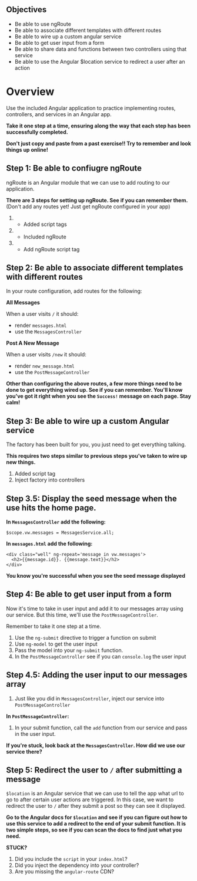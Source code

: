 ## Objectives

* Be able to use ngRoute
* Be able to associate different templates with different routes
* Be able to wire up a custom angular service
* Be able to get user input from a form
* Be able to share data and functions between two controllers using that service
* Be able to use the Angular $location service to redirect a user after an action

# Overview

Use the included Angular application to practice implementing routes, controllers,
and services in an Angular app.

__Take it one step at a time, ensuring along the way that each step has been
successfully completed.__

__Don't just copy and paste from a past exercise!! Try to remember and look things
up online!__

## Step 1: Be able to confiugre ngRoute

ngRoute is an Angular module that we can use to add routing to our application.

__There are 3 steps for setting up ngRoute. See if you can remember them.__
(Don't add any routes yet! Just get ngRoute configured in your app)

1. - Added script tags
2. - Included ngRoute
3. - Add ngRoute script tag

## Step 2: Be able to associate different templates with different routes

In your route configuration, add routes for the following:

__All Messages__

When a user visits `/` it should:
* render `messages.html`
* use the `MessagesController`

__Post A New Message__

When a user visits `/new` it should:
* render `new_message.html`
* use the `PostMessageController`

__Other than configuring the above routes, a few more things need to be done
to get everything wired up. See if you can remember. You'll know you've got it right when you see the `Success!` message on each page. Stay calm!__


## Step 3: Be able to wire up a custom Angular service

The factory has been built for you, you just need to get everything talking.

__This requires two steps similar to previous steps you've taken to wire up new things.__

1. Added script tag
2. Inject factory into controllers

## Step 3.5: Display the seed message when the use hits the home page.

__In `MessagesController` add the following:__

```
$scope.vw.messages = MessagesService.all;
```

__In `messages.html` add the following:__

```
<div class="well" ng-repeat='message in vw.messages'>
  <h2>{{message.id}}. {{message.text}}</h2>
</div>
```
__You know you're successful when you see the seed message displayed__

## Step 4: Be able to get user input from a form

Now it's time to take in user input and add it to our messages array using our
service. But this time, we'll use the `PostMessageController`.

Remember to take it one step at a time.

1. Use the `ng-submit` directive to trigger a function on submit
2. Use `ng-model` to get the user input
3. Pass the model into your `ng-submit` function.
4. In the `PostMessageController` see if you can `console.log` the user input

## Step 4.5: Adding the user input to our messages array

1. Just like you did in `MessagesController`, inject our service into `PostMessageController`

__In `PostMessageController`:__

1. In your submit function, call the `add` function from our service and pass in
the user input.

__If you're stuck, look back at the `MessagesController`. How did we use our service
there?__

## Step 5: Redirect the user to `/` after submitting a message

`$location` is an Angular service that we can use to tell the app what url to go
to after certain user actions are triggered. In this case, we want to redirect
the user to `/` after they submit a post so they can see it displayed.

__Go to the Angular docs for `$location` and see if you can figure out how to
use this service to add a redirect to the end of your submit function. It is two
simple steps, so see if you can scan the docs to find just what you need.__


__STUCK?__

1. Did you include the `script` in your `index.html`?
2. Did you inject the dependency into your controller?
3. Are you missing the `angular-route` CDN?
